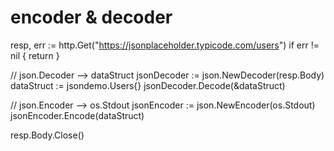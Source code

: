 # encoder & decoder

resp, err := http.Get("<https://jsonplaceholder.typicode.com/users>")
if err != nil {
return
}

// json.Decoder --> dataStruct
jsonDecoder := json.NewDecoder(resp.Body)
dataStruct := jsondemo.Users{}
jsonDecoder.Decode(&dataStruct)

// json.Encoder --> os.Stdout
jsonEncoder := json.NewEncoder(os.Stdout)
jsonEncoder.Encode(dataStruct)

resp.Body.Close()
